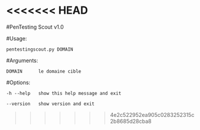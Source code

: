 <<<<<<< HEAD
=======
#PenTesting Scout v1.0

#Usage:

    pentestingscout.py DOMAIN

#Arguments:
        
    DOMAIN      le domaine cible

#Options:
    
    -h --help   show this help message and exit
    
    --version   show version and exit


>>>>>>> 4e2c522952ea905c0283252315c2b8685d28cba8
